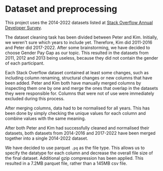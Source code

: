 # Dataset and preprocessing

This project uses the 2014-2022 datasets listed at
[Stack Overflow Annual Developer Survey](https://insights.stackoverflow.com/survey).

The dataset cleaning task has been divided between Peter and Kim. Initially,
we weren't sure which years to include yet. Therefore, Kim did 2011-2016 and
Peter did 2017-2022. After some brainstorming, we have decided to choose Gender
Pay Gap as our topic. This resulted in the datasets from 2011, 2012 and 2013
being useless, because they did not contain the gender of each participant.

Each Stack Overflow dataset contained at least some changes, such as
including column renaming, structural changes or new columns that have been
added. Peter and Kim both have manually merged columns by inspecting them
one by one and merge the ones that overlap in the datasets they were responsible
for. Columns that were not of use were immediately excluded during this process.

After merging columns, data had to be normalised for all years. This has been
done by simply checking the unique values for each column and combine values
with the same meaning.

After both Peter and Kim had successfully cleaned and normalised their datasets,
both datasets from 2014-2016 and 2017-2022 have been merged together into a
single 2014-2022 dataset.

We have decided to use parquet `.pq` as the file type. This allows us to specify
the datatype for each column and decrease the overall file size of the final
dataset. Additional gzip compression has been applied. This resulted in a 7.2MB
parquet file, rather than a 145MB csv file.
